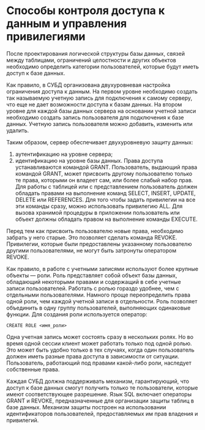 # Способы контроля доступа к данным и управления привилегиями
После проектирования логической структуры базы данных, связей между таблицами, 
ограничений целостности и других объектов необходимо определить категории пользователей, 
которые будут иметь доступ к базе данных.

Как правило, в СУБД организована двухуровневая настройка ограничения доступа к данным. 
На первом уровне необходимо создать так называемую учетную запись для подключения к самому серверу, 
что еще не дает возможности доступа к базам данных. 
На втором уровне для каждой базы данных сервера на основании учетной записи 
необходимо создать запись пользователя для подключения к базе данных. 
Учетную запись пользователя можно добавить, изменить или удалить.

Таким образом, сервер обеспечивает двухуровневую защиту данных:

1) аутентификацию на уровне сервера;
2) идентификацию на уровне базы данных.
Права доступа устанавливаются командой GRANT. 
Пользователь, выдающий права командой GRANT, может присвоить другому пользователю только те права, 
которыми он владеет сам, или более слабый набор прав. 
Для работы с таблицей или с представлением пользователь должен обладать правами на выполнение команд 
SELECT, INSERT, UPDATE, DELETE или REFERENCES. 
Для того чтобы задать привилегии на все эти команды сразу, можно использовать привилегию ALL. 
Для вызова хранимой процедуры в приложении пользователь или объект должны обладать правом на
выполнение команды EXECUTE.

Перед тем как присвоить пользователю новые права, необходимо забрать у него старые. 
Это позволяет сделать команда REVOKE. 
Привилегии, которые были предоставлены указанному пользователю другими пользователями, 
не могут быть затронуты оператором REVOKE.

Как правило, в работе с учетными записями используют более крупные объекты — роли. 
Роль представляет собой объект базы данных, 
обладающий некоторыми правами и содержащий в себе учетные записи пользователей. 
Работать с ролью гораздо удобнее, чем с отдельными пользователями. 
Намного проще переопределить права одной роли, чем каждой учетной записи в отдельности. 
Роль позволяет объединить в одну группу пользователей, выполняющих одинаковые функции. 
Для создания роли используется оператор:
```
CREATE ROLE <имя_роли>
```

Одна учетная запись может состоять сразу в нескольких ролях. 
Но во время одной сессии клиент может работать только под одной ролью. 
Это может быть удобно только в тех случаях, 
когда один пользователь должен иметь разные права доступа в зависимости от ситуации. 
Пользователь, работающий под правами какой-либо роли, наследует собственные права.

Каждая СУБД должна поддерживать механизм, гарантирующий, 
что доступ к базе данных смогут получить только те пользователи, 
которые имеют соответствующее разрешение. 
Язык SQL включает операторы GRANT и REVOKE, предназначенные для организации защиты таблиц в базе данных. 
Механизм защиты построен на использовании идентификаторов пользователей, 
предоставляемых им прав владения и привилегий.
